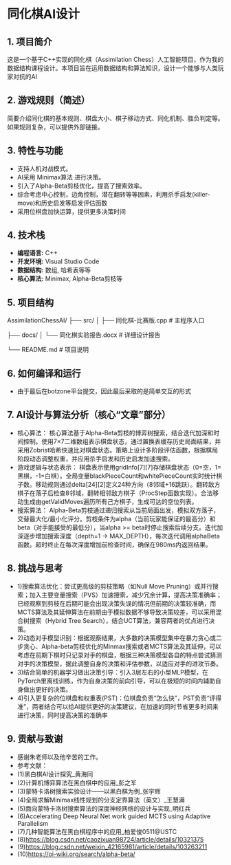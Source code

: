 # 同化棋AI设计

## 1. 项目简介

这是一个基于C++实现的同化棋（Assimilation Chess）人工智能项目，作为我的数据结构课程设计。本项目旨在运用数据结构和算法知识，设计一个能够与人类玩家对抗的AI

## 2. 游戏规则（简述）

简要介绍同化棋的基本规则、棋盘大小、棋子移动方式、同化机制、胜负判定等。如果规则复杂，可以提供外部链接。

## 3. 特性与功能

*   支持人机对战模式。
*   AI采用 Minimax算法 进行决策。
*   引入了Alpha-Beta剪枝优化，提高了搜索效率。
*   综合考虑中心控制，边角控制，潜在翻转等等因素，利用杀手启发(killer-move)和历史启发等启发评估函数
*  采用位棋盘加快运算，提供更多决策时间


## 4. 技术栈

*   **编程语言:** C++
*   **开发环境:** Visual Studio Code
*   **数据结构:** 数组, 哈希表等等
*   **核心算法:** Minimax, Alpha-Beta剪枝等

## 5. 项目结构

AssimilationChessAI/
├── src/
│   ├── 同化棋-比赛版.cpp                 # 主程序入口

├── docs/
│   └── 同化棋实验报告.docx          # 详细设计报告

└── README.md                    # 项目说明


## 6. 如何编译和运行

* 由于最后在botzone平台提交，因此最后采取的是简单交互的形式


## 7. AI设计与算法分析（核心“文章”部分）

* 核心算法：
	核心算法基于Alpha-Beta剪枝的博弈树搜索，结合迭代加深和时间控制。使用7×7二维数组表示棋盘状态，通过置换表缓存历史局面结果，并采用Zobrist哈希快速比对棋盘状态。策略上设计多阶段评估函数，根据棋局阶段动态调整权重，并应用杀手启发和历史启发加速搜索。
* 游戏逻辑与状态表示：
	棋盘表示使用gridInfo[7][7]存储棋盘状态（0=空，1=黑棋，-1=白棋）。全局变量blackPieceCount和whitePieceCount实时统计棋子数。移动规则通过delta[24][2]定义24种方向（8邻域+16跳跃）。翻转敌方棋子在落子后检查8邻域，翻转相邻敌方棋子（ProcStep函数实现）。合法移动生成由getValidMoves遍历所有己方棋子，生成可达的空位列表。
* 搜索算法：
	Alpha-Beta剪枝通过递归搜索从当前局面出发，模拟双方落子，交替最大化/最小化评分。剪枝条件为alpha（当前玩家能保证的最高分）和beta（对手能接受的最低分），当alpha >= beta时停止搜索后续分支。迭代加深逐步增加搜索深度（depth=1 → MAX_DEPTH），每次迭代调用alphaBeta函数。超时终止在每次深度增加前检查时间，确保在980ms内返回结果。

## 8. 挑战与思考

* 1)搜索算法优化：尝试更高级的剪枝策略（如Null Move Pruning）或并行搜索；加入主要变量搜索（PVS）加速搜索，减少冗余计算，提高决策准确率；已经观察到剪枝在后期可能会出现决策失误的情况但前期的决策较准确，而MCTS算法及其延伸算法在前期由于模拟数据不够导致决策较差，可以采用混合树搜索（Hybrid Tree Search），结合UCT算法，兼容两者的优点进行决策。
* 2)动态对手模型识别：根据观察结果，大多数的决策模型集中在暴力贪心或二步贪心、Alpha-beta剪枝优化的Minmax搜索或者MCTS算法及其延伸，可以考虑在前期下棋时只记录对手的棋盘，根据三种决策模型各自的特点尝试猜测对手的决策模型，据此调整自身的决策和评估参数，以适应对手的进攻节奏。
* 3)结合简单的机器学习做出决策引导：引入3层左右的小型MLP模型，在PyTorch里离线训练，作为自身决策的前向引导，可以在极短的时间内辅助自身做出更好的决策。
* 4)引入更复杂的位棋盘和权重表(PST)：位棋盘负责“怎么快”，PST负责“评得准”，两者结合可以给AI提供更好的决策建议，在加速的同时节省更多时间来进行决策，同时提高决策的准确率

## 9. 贡献与致谢

*   感谢朱老师以及他辛苦的工作。
*  参考文献：
* (1)黑白棋AI设计探究_黄海同
* (2)计算机博弈算法在黑白棋中的应用_彭之军
* (3)蒙特卡洛树搜索实验设计——以黑白棋为例_张宇辉
* (4)全局求解Minimax线性规划的分支定界算法（英文）_王慧满
* (5)面向蒙特卡洛树搜索算法的深度神经网络的设计与实现_明红兵
* (6)Accelerating Deep Neural Net work guided MCTS using Adaptive Parallelism
* (7)几种智能算法在黑白棋程序中的应用_柏爱俊0511@USTC
* (8)https://blog.csdn.net/caozixuan98724/article/details/10321375
* (9)https://blog.csdn.net/weixin_42165981/article/details/103263211
* (10)https://oi-wiki.org/search/alpha-beta/
